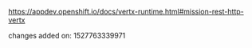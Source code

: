 https://appdev.openshift.io/docs/vertx-runtime.html#mission-rest-http-vertx

changes added on: 1527763339971
